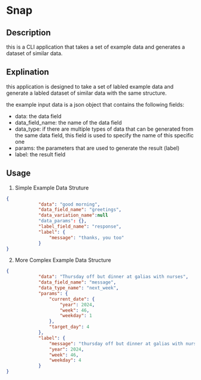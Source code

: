 # Snap

## Description
this is a CLI application that takes a set of example data and generates a dataset of similar data.

## Explination
this application is designed to take a set of labled example data and generate a labled dataset of similar data with the same structure. 

the example input data is a json object that contains the following fields:
- data: the data field
- data_field_name: the name of the data field
- data_type: if there are multiple types of data that can be generated from the same data field, this field is used to specify the name of this specific one
- params: the parameters that are used to generate the result (label)
- label: the result field

## Usage
1. Simple Example Data Struture
```json
{
            "data": "good morning",
            "data_field_name": "greetings",
            "data_variation_name":null
            "data_params": {},
            "label_field_name": "response",
            "label": {
                "message": "thanks, you too"
            }
}
```

2. More Complex Example Data Structure
```json
{
            "data": "Thursday off but dinner at galias with nurses",
            "data_field_name": "message",
            "data_type_name": "next_week",
            "params": {
                "current_date": {
                    "year": 2024,
                    "week": 46,
                    "weekday": 1
                },
                "target_day": 4
            },
            "label": {
                "message": "thursday off but dinner at galias with nurses",
                "year": 2024,
                "week": 46,
                "weekday": 4
            }
}

```
